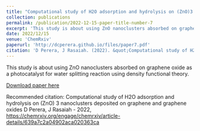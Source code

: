 ```yaml
---
title: "Computational study of H2O adsorption and hydrolysis on (ZnO)3 nanoclusters deposited on graphene and graphene oxides - ChemRxiv"
collection: publications
permalink: /publication/2022-12-15-paper-title-number-7
excerpt: 'This study is about using ZnO nanoclusters absorbed on graphene oxide as a photocatalyst for water splitting reaction using density functional theory.'
date: 2022/12/15
venue: 'ChemRxiv'
paperurl: 'http://dcperera.github.io/files/paper7.pdf'
citation: 'D Perera, J Rasaiah. (2022). &quot;Computational study of H2O adsorption and hydrolysis on (ZnO) 3 nanoclusters deposited on graphene and graphene oxides.&quot; <i>Chemrxiv</i>. 1(3).'
---
```

This study is about using ZnO nanoclusters absorbed on graphene oxide as a photocatalyst for water splitting reaction using density functional theory.

[Download paper here](https://chemrxiv.org/engage/chemrxiv/article-details/639a7c2a04902aca020363ca)

Recommended citation: Computational study of H2O adsorption and hydrolysis on (ZnO) 3 nanoclusters deposited on graphene and graphene oxides
D Perera, J Rasaiah - 2022, https://chemrxiv.org/engage/chemrxiv/article-details/639a7c2a04902aca020363ca
